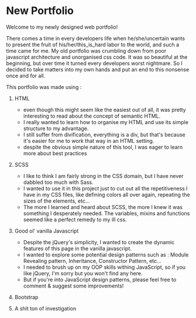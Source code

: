 # New Portfolio

Welcome to my newly designed web portfolio! 

There comes a time in every developers life when he/she/uncertain wants to present the fruit of his/her/this_is_hard labor to the world, and such a time came for me. 
My old portfolio was crumbling down from poor javascript architecture and unorganised css code. It was so beautiful at the beginning, but over time it turned every developers worst nightmare.
So I decided to take matters into my own hands and put an end to this nonsense once and for all. 

This portfolio was made using :

1. HTML
   - even though this might seem like the easiest out of all, it was pretty interesting to read about the concept of semantic HTML. 
   - I really wanted to learn how to organise my HTML and use its simple structure to my advantage. 
   - I still suffer from divification, everything is a div, but that's because it's easier for me to work that way in an HTML setting. 
   - despite the obvious simple nature of this tool, I was eager to learn more about best practices 
   
2. SCSS
   - I like to think I am fairly strong in the CSS domain, but I have never dabbled too much with Sass. 
   - I wanted to use it in this project just to cut out all the repetitiveness I have in my CSS files, like defining colors all over again, repeating the sizes of the elements, etc... 
   - The more I learned and heard about SCSS, the more I knew it was something I desperately needed. The variables, mixins and functions seemed like a perfect remedy to my ill css. 
   
3. Good ol' vanilla Javascript
   - Despite the jQuery's simplicity, I wanted to create the dynamic features of this page in the vanilla javascript.
   - I wanted to explore some potential design patterns such as : Module Revealing pattern, Inheritance, Constructor Pattern, etc...
   - I needed to brush up on my OOP skills withing JavaScript, so if you like jQuery, I'm sorry but you won't find any here.
   - But if you're into JavaScript design patterns, please feel free to comment & suggest some improvements!
4. Bootstrap
5. A shit ton of investigation 

